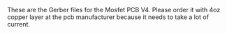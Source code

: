 These are the Gerber files for the Mosfet PCB V4. Please order it with 4oz copper layer at the pcb manufacturer because it needs to take a lot of current.
